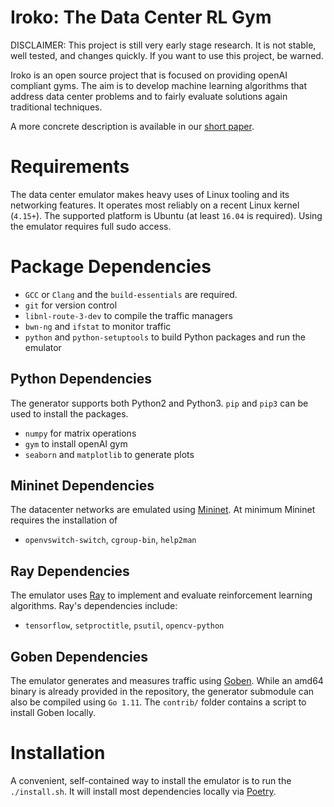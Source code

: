# Iroko: The Data Center RL Gym
DISCLAIMER: This project is still very early stage research. It is not stable, well tested, and changes quickly. If you want to use this project, be warned.

Iroko is an open source project that is focused on providing openAI compliant gyms. The aim is to develop machine learning algorithms that address data center problems and to fairly evaluate solutions again traditional techniques.

A more concrete description is available in our [short paper](https://arxiv.org/abs/1812.09975).

# Requirements
The data center emulator makes heavy uses of Linux tooling and its networking features. It operates most reliably on a recent Linux kernel (`4.15+`). The supported platform is Ubuntu (at least `16.04` is required). Using the emulator requires full sudo access.

# Package Dependencies
- `GCC` or `Clang` and the `build-essentials` are required.
- `git` for version control
- `libnl-route-3-dev` to compile the traffic managers
- `bwn-ng` and `ifstat` to monitor traffic
- `python` and `python-setuptools` to build Python packages and run the emulator

## Python Dependencies
The generator supports both Python2 and Python3. `pip` and `pip3` can be used to install the packages.

- `numpy` for matrix operations
- `gym` to install openAI gym
- `seaborn` and `matplotlib` to generate plots

## Mininet Dependencies
The datacenter networks are emulated using [Mininet](https://github.com/mininet/mininet). At minimum Mininet requires the installation of
- `openvswitch-switch`, `cgroup-bin`, `help2man`

## Ray Dependencies
The emulator uses [Ray](https://github.com/ray-project/ray) to implement and evaluate reinforcement learning algorithms. Ray's dependencies include:
- `tensorflow`, `setproctitle`, `psutil`, `opencv-python`

## Goben Dependencies
The emulator generates and measures traffic using [Goben](https://github.com/udhos/goben). While an amd64 binary is already provided in the repository, the generator submodule can also be compiled using `Go 1.11`. The `contrib/` folder contains a script to install Goben locally.

# Installation
A convenient, self-contained way to install the emulator is to run the `./install.sh`. It will install most dependencies locally via [Poetry](https://github.com/sdispater/poetry).